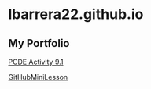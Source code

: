 # lbarrera22.github.io
## My Portfolio

<a href="http://lbarrera.github.io/PCDE-Activity-9.1"> PCDE Activity 9.1 </a>

<a href="http://lbarrera.github.io/GitHubMiniLesson"> GitHubMiniLesson </a>
